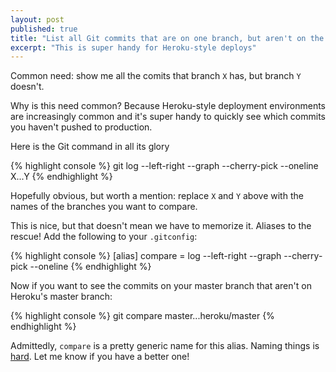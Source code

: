 ```yaml
---
layout: post
published: true
title: "List all Git commits that are on one branch, but aren't on the other"
excerpt: "This is super handy for Heroku-style deploys"
---
```


Common need: show me all the comits that branch `X` has, but branch `Y` doesn't.

Why is this need common? Because Heroku-style deployment environments are increasingly common and it's super handy to quickly see which commits you haven't pushed to production.

Here is the Git command in all its glory

{% highlight console %}
git log --left-right --graph --cherry-pick --oneline X...Y
{% endhighlight %}

Hopefully obvious, but worth a mention: replace `X` and `Y` above with the names of the branches you want to compare.

This is nice, but that doesn't mean we have to memorize it. Aliases to the rescue! Add the following to your `.gitconfig`:

{% highlight console %}
[alias]
  compare = log --left-right --graph --cherry-pick --oneline
{% endhighlight %}

Now if you want to see the commits on your master branch that aren't on Heroku's master branch:

{% highlight console %}
git compare master...heroku/master
{% endhighlight %}

Admittedly, `compare` is a pretty generic name for this alias. Naming things is [hard](2014/08/naming-things-is-hard-lets-go-shopping/). Let me know if you have a better one!
